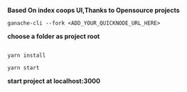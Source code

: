 
**Based On index coops UI,Thanks to Opensource projects**

```shell
ganache-cli --fork <ADD_YOUR_QUICKNODE_URL_HERE>
```

**choose a folder as project root**

```shell

yarn install

yarn start

```

**start project at localhost:3000**


